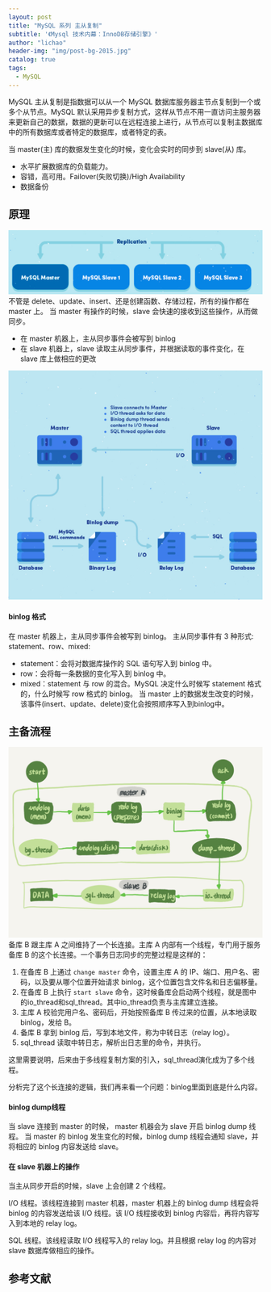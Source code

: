 ```yaml
---
layout: post
title: "MySQL 系列 主从复制"
subtitle: '《Mysql 技术内幕：InnoDB存储引擎》'
author: "lichao"
header-img: "img/post-bg-2015.jpg"
catalog: true
tags:
  - MySQL
---
```


MySQL 主从复制是指数据可以从一个 MySQL 数据库服务器主节点复制到一个或多个从节点。MySQL 默认采用异步复制方式，这样从节点不用一直访问主服务器来更新自己的数据，数据的更新可以在远程连接上进行，从节点可以复制主数据库中的所有数据库或者特定的数据库，或者特定的表。

当 master(主) 库的数据发生变化的时候，变化会实时的同步到 slave(从) 库。

* 水平扩展数据库的负载能力。
* 容错，高可用。Failover(失败切换)/High Availability
* 数据备份

## 原理
![存储概览](/img/mysql/17.png)
不管是 delete、update、insert、还是创建函数、存储过程，所有的操作都在 master 上。
当 master 有操作的时候，slave 会快速的接收到这些操作，从而做同步。

* 在 master 机器上，主从同步事件会被写到 binlog
* 在 slave 机器上，slave 读取主从同步事件，并根据读取的事件变化，在 slave 库上做相应的更改

![存储概览](/img/mysql/18.png)

#### binlog 格式
在 master 机器上，主从同步事件会被写到 binlog。 主从同步事件有 3 种形式: statement、row、mixed:
* statement：会将对数据库操作的 SQL 语句写入到 binlog 中。
* row：会将每一条数据的变化写入到 binlog 中。
* mixed：statement 与 row 的混合。MySQL 决定什么时候写 statement 格式的，什么时候写 row 格式的 binlog。
当 master 上的数据发生改变的时候，该事件(insert、update、delete)变化会按照顺序写入到binlog中。
## 主备流程
![主备流程图](/img/mysql/主备流程图.png)
备库 B 跟主库 A 之间维持了一个长连接。主库 A 内部有一个线程，专门用于服务备库 B 的这个长连接。一个事务日志同步的完整过程是这样的：
1. 在备库 B 上通过 ```change master``` 命令，设置主库 A 的 IP、端口、用户名、密码，以及要从哪个位置开始请求 binlog，这个位置包含文件名和日志偏移量。
2. 在备库 B 上执行 ```start slave``` 命令，这时候备库会启动两个线程，就是图中的io_thread和sql_thread。其中io_thread负责与主库建立连接。
3. 主库 A 校验完用户名、密码后，开始按照备库 B 传过来的位置，从本地读取 binlog，发给 B。
4. 备库 B 拿到 binlog 后，写到本地文件，称为中转日志（relay log）。
5. sql_thread 读取中转日志，解析出日志里的命令，并执行。

这里需要说明，后来由于多线程复制方案的引入，sql_thread演化成为了多个线程。

分析完了这个长连接的逻辑，我们再来看一个问题：binlog里面到底是什么内容。
#### binlog dump线程
当 slave 连接到 master 的时候， master 机器会为 slave 开启 binlog dump 线程。
当 master 的 binlog 发生变化的时候，binlog dump 线程会通知 slave，并将相应的 binlog 内容发送给 slave。

#### 在 slave 机器上的操作

当主从同步开启的时候，slave 上会创建 2 个线程。

I/O 线程。该线程连接到 master 机器，master 机器上的 binlog dump 线程会将 binlog 的内容发送给该 I/O 线程。该 I/O 线程接收到 binlog 内容后，再将内容写入到本地的 relay log。

SQL 线程。该线程读取 I/O 线程写入的 relay log。并且根据 relay log 的内容对 slave 数据库做相应的操作。

## 参考文献
